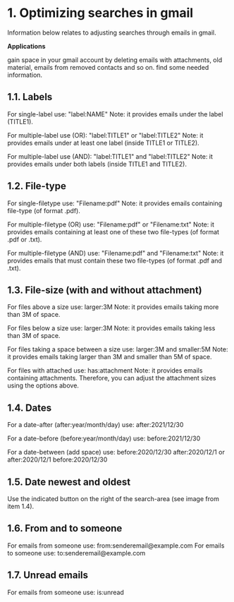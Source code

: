<h1 align="left">1. Optimizing searches in gmail</h1>

Information below relates to adjusting searches through emails in gmail. 

<b>Applications</b>

gain space in your gmail account by deleting emails with attachments, old material, emails from removed contacts and so on. 
find some needed information.

<h2 align="left">1.1. Labels</h2>
For single-label use: "label:NAME"
Note: it provides emails under the label (TITLE1).

For multiple-label use (OR): "label:TITLE1" or "label:TITLE2"
Note: it provides emails under at least one label (inside TITLE1 or TITLE2).

For multiple-label use (AND): "label:TITLE1" and "label:TITLE2"
Note: it provides emails under both labels  (inside TITLE1 and TITLE2).

<h2 align="left">1.2. File-type</h2>
For single-filetype use: "Filename:pdf"
Note: it provides emails containing file-type (of format .pdf).

For multiple-filetype (OR) use: "Filename:pdf" or "Filename:txt"
Note: it provides emails containing at least one of these two file-types (of format .pdf or .txt).

For multiple-filetype (AND) use: "Filename:pdf" and "Filename:txt"
Note: it provides emails that must contain these two file-types (of format .pdf and .txt).

<h2 align="left">1.3. File-size (with and without attachment)</h2>
For files above a size use: larger:3M
Note: it provides emails taking more than 3M of space.

For files below a size use: larger:3M
Note: it provides emails taking less than 3M of space.

For files taking a space between a size use: larger:3M and smaller:5M
Note: it provides emails taking larger than 3M and smaller than 5M of space.

For files with attached use: has:attachment
Note: it provides emails containing attachments. Therefore, you can adjust the attachment sizes using the options above.

<h2 align="left">1.4. Dates</h2>

For a date-after (after:year/month/day) use: after:2021/12/30

For a date-before (before:year/month/day) use: before:2021/12/30

For a date-between (add space) use: before:2020/12/30 after:2020/12/1
or after:2020/12/1 before:2020/12/30 

<h2 align="left">1.5. Date newest and oldest</h2>
Use the indicated button on the right of the search-area (see image from item 1.4).

<h2 align="left">1.6. From and to someone</h2>
For emails from someone use: from:senderemail@example.com
For emails to someone use: to:senderemail@example.com 

<h2 align="left">1.7. Unread emails</h2>
For emails from someone use: is:unread
